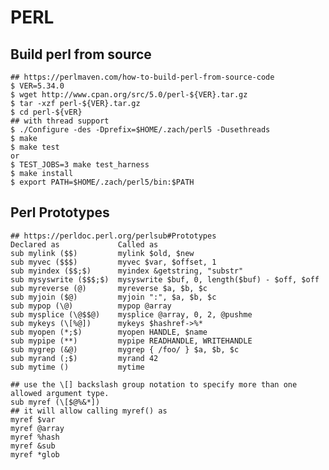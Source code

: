 PERL
====

## Build perl from source

    ## https://perlmaven.com/how-to-build-perl-from-source-code
    $ VER=5.34.0
    $ wget http://www.cpan.org/src/5.0/perl-${VER}.tar.gz
    $ tar -xzf perl-${VER}.tar.gz
    $ cd perl-${vER}
    ## with thread support
    $ ./Configure -des -Dprefix=$HOME/.zach/perl5 -Dusethreads
    $ make
    $ make test
    or
    $ TEST_JOBS=3 make test_harness
    $ make install
    $ export PATH=$HOME/.zach/perl5/bin:$PATH

## Perl Prototypes

    ## https://perldoc.perl.org/perlsub#Prototypes
    Declared as             Called as
    sub mylink ($$)         mylink $old, $new
    sub myvec ($$$)         myvec $var, $offset, 1
    sub myindex ($$;$)      myindex &getstring, "substr"
    sub mysyswrite ($$$;$)  mysyswrite $buf, 0, length($buf) - $off, $off
    sub myreverse (@)       myreverse $a, $b, $c
    sub myjoin ($@)         myjoin ":", $a, $b, $c
    sub mypop (\@)          mypop @array
    sub mysplice (\@$$@)    mysplice @array, 0, 2, @pushme
    sub mykeys (\[%@])      mykeys $hashref->%*
    sub myopen (*;$)        myopen HANDLE, $name
    sub mypipe (**)         mypipe READHANDLE, WRITEHANDLE
    sub mygrep (&@)         mygrep { /foo/ } $a, $b, $c
    sub myrand (;$)         myrand 42
    sub mytime ()           mytime

    ## use the \[] backslash group notation to specify more than one allowed argument type.
    sub myref (\[$@%&*])
    ## it will allow calling myref() as
    myref $var
    myref @array
    myref %hash
    myref &sub
    myref *glob
